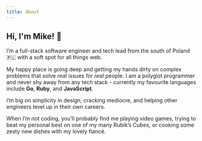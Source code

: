 ```yaml
---
title: About
---
```


## Hi, I'm Mike! 👋

I’m a full-stack software engineer and tech lead from the south of Poland 🇵🇱
with a soft spot for all things web.

My happy place is going deep and getting my hands dirty on complex problems
that solve _real_ issues for _real_ people. I am a polyglot programmer and
never shy away from any tech stack - currently my favourite languages
include __Go__, __Ruby__, and __JavaScript__.

I’m big on simplicity in design, cracking mediocre, and helping other engineers
level up in their own careers.

When I’m not coding, you’ll probably find me playing video games,
trying to beat my personal best on one of my many Rubik’s Cubes,
or cooking some zesty new dishes with my lovely fiancé.

